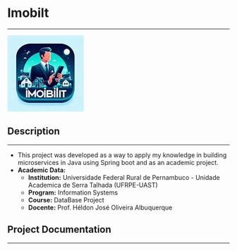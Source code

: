 # Imobilt

---

![Logo Imobilt](assets/OIG1.jpeg)

## Description

---

- This project was developed as a way to apply my knowledge in building microservices in Java using Spring boot and as an academic project.
- **Academic Data:**
  - **Institution:** Universidade Federal Rural de Pernambuco - Unidade Academica de Serra Talhada (UFRPE-UAST)
  - **Program:** Information Systems
  - **Course:** DataBase Project
  - **Docente:** Prof. Héldon José Oliveira Albuquerque

## Project Documentation

---
